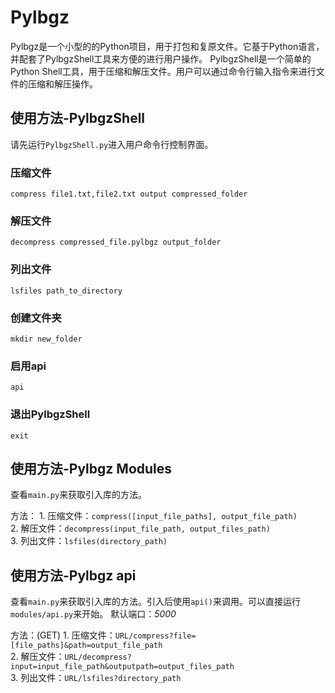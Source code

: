 # Pylbgz
Pylbgz是一个小型的的Python项目，用于打包和复原文件。它基于Python语言，并配套了PylbgzShell工具来方便的进行用户操作。
PylbgzShell是一个简单的Python Shell工具，用于压缩和解压文件。用户可以通过命令行输入指令来进行文件的压缩和解压操作。

## 使用方法-PylbgzShell

请先运行`PylbgzShell.py`进入用户命令行控制界面。

### 压缩文件

```PylbgzShell
compress file1.txt,file2.txt output compressed_folder
```

### 解压文件

```PylbgzShell
decompress compressed_file.pylbgz output_folder
```

### 列出文件

```PylbgzShell
lsfiles path_to_directory
```

### 创建文件夹

```PylbgzShell
mkdir new_folder
```

### 启用api
```PylbgzShel
api
```

### 退出PylbgzShell

```PylbgzShell
exit
```

## 使用方法-Pylbgz Modules

查看`main.py`来获取引入库的方法。

方法：
    1. 压缩文件：`compress([input_file_paths], output_file_path)`<br>
    2. 解压文件：`decompress(input_file_path, output_files_path)`<br>
    3. 列出文件：`lsfiles(directory_path)`

## 使用方法-Pylbgz api

查看`main.py`来获取引入库的方法。引入后使用`api()`来调用。可以直接运行`modules/api.py`来开始。
默认端口：*5000*

方法：(GET)
    1. 压缩文件：`URL/compress?file=[file_paths]&path=output_file_path`<br>
    2. 解压文件：`URL/decompress?input=input_file_path&outputpath=output_files_path`<br>
    3. 列出文件：`URL/lsfiles?directory_path`